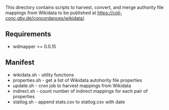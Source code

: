 This directory contains scripts to harvest, convert, and merge authority file mappings from Wikidata to be published at <https://coli-conc.gbv.de/concordances/wikidata/>.

## Requirements

* wdmapper >= 0.0.15

## Manifest

* ẁikidata.sh - utility functions
* properties.sh - get a list of Wikidata autohority file properties 
* update.sh - cron job to harvest mappings from Wikidata
* indirect.sh - count number of indirect mappings for each pair of properties
* statlog.sh - append stats.csv to statlog.csv with date

